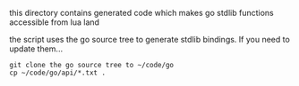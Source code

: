 
this directory contains generated code which makes go stdlib functions accessible from lua land

the script uses the go source tree to generate stdlib bindings. If you need to update them...

    git clone the go source tree to ~/code/go
    cp ~/code/go/api/*.txt .
